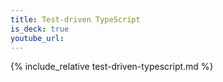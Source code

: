 ```yaml
---
title: Test-driven TypeScript
is_deck: true
youtube_url: 
---
```

{% include_relative test-driven-typescript.md %}